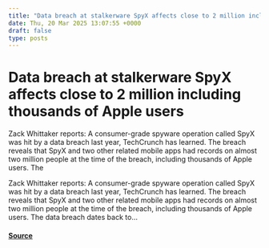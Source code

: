 ```yaml
---
title: "Data breach at stalkerware SpyX affects close to 2 million including thousands of Apple users"
date: Thu, 20 Mar 2025 13:07:55 +0000
draft: false
type: posts
---
```

# Data breach at stalkerware SpyX affects close to 2 million including thousands of Apple users





Zack Whittaker reports: A consumer-grade spyware operation called SpyX was hit by a data breach last year, TechCrunch has learned. The breach reveals that SpyX and two other related mobile apps had records on almost two million people at the time of the breach, including thousands of Apple users. The

Zack Whittaker reports: A consumer-grade spyware operation called SpyX was hit by a data breach last year, TechCrunch has learned. The breach reveals that SpyX and two other related mobile apps had records on almost two million people at the time of the breach, including thousands of Apple users. The data breach dates back to...

#### [Source](https://databreaches.net/2025/03/20/data-breach-at-stalkerware-spyx-affects-close-to-2-million-including-thousands-of-apple-users/)

